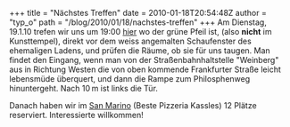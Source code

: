+++
title = "Nächstes Treffen"
date = 2010-01-18T20:54:48Z
author = "typ_o"
path = "/blog/2010/01/18/nachstes-treffen"
+++
Am Dienstag, 19.1.10 trefen wir uns um 19:00
[hier](https://maps.google.de/maps?q=51.307882,9.488025&num=1&t=h&sll=51.308371,9.489998&sspn=0.006295,0.006295&gl=de&hl=de&ie=UTF8&ll=51.307792,9.488182&spn=0.003367,0.005493&z=18)
wo der grüne Pfeil ist, (also **nicht** im Kunsttempel), direkt vor dem
weiss angemalten Schaufenster des ehemaligen Ladens, und prüfen die
Räume, ob sie für uns taugen. Man findet den Eingang, wenn man von der
Straßenbahnhaltstelle "Weinberg" aus in Richtung Westen die von oben
kommende Frankfurter Straße leicht lebensmüde überquert, und dann die
Rampe zum Philosphenweg hinuntergeht. Nach 10 m ist links die Tür.

Danach haben wir im [San
Marino](https://www.kassel-essentrinken.de/kunden/gastro/KS/st/sanmarino/vk.html)
(Beste Pizzeria Kassles) 12 Plätze reserviert. Interessierte
willkommen!
